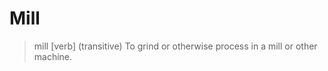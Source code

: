 Mill
=======================

> mill \[verb\] (transitive) To grind or otherwise process in a mill or other machine.
